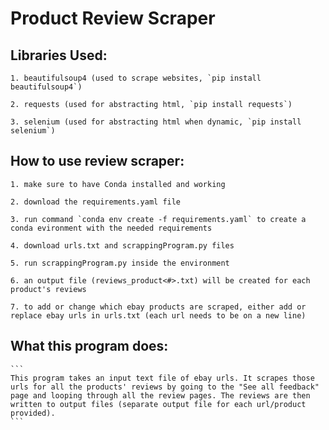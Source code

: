 # Product Review Scraper

## Libraries Used:

    1. beautifulsoup4 (used to scrape websites, `pip install beautifulsoup4`)

    2. requests (used for abstracting html, `pip install requests`)

    3. selenium (used for abstracting html when dynamic, `pip install selenium`)


## How to use review scraper:

    1. make sure to have Conda installed and working

    2. download the requirements.yaml file

    3. run command `conda env create -f requirements.yaml` to create a conda evironment with the needed requirements

    4. download urls.txt and scrappingProgram.py files

    5. run scrappingProgram.py inside the environment

    6. an output file (reviews_product<#>.txt) will be created for each product's reviews

    7. to add or change which ebay products are scraped, either add or replace ebay urls in urls.txt (each url needs to be on a new line)


## What this program does:

    ``` 
    This program takes an input text file of ebay urls. It scrapes those urls for all the products' reviews by going to the "See all feedback" page and looping through all the review pages. The reviews are then written to output files (separate output file for each url/product provided).
    ```